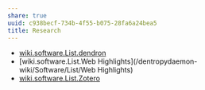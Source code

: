 ```yaml
---
share: true
uuid: c938becf-734b-4f55-b075-28fa6a24bea5
title: Research
---
```

* [wiki.software.List.dendron](/dentropydaemon-wiki/Software/List/dendron)
* [wiki.software.List.Web Highlights](/dentropydaemon-wiki/Software/List/Web Highlights)
* [wiki.software.List.Zotero](/dentropydaemon-wiki/Software/List/Zotero)